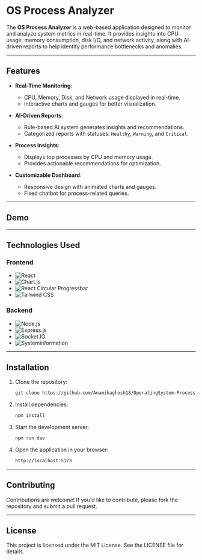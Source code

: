 # OS Process Analyzer

The **OS Process Analyzer** is a web-based application designed to monitor and analyze system metrics in real-time. It provides insights into CPU usage, memory consumption, disk I/O, and network activity, along with AI-driven reports to help identify performance bottlenecks and anomalies.

---

## Features

- **Real-Time Monitoring**:
  - CPU, Memory, Disk, and Network usage displayed in real-time.
  - Interactive charts and gauges for better visualization.

- **AI-Driven Reports**:
  - Rule-based AI system generates insights and recommendations.
  - Categorized reports with statuses: `Healthy`, `Warning`, and `Critical`.

- **Process Insights**:
  - Displays top processes by CPU and memory usage.
  - Provides actionable recommendations for optimization.

- **Customizable Dashboard**:
  - Responsive design with animated charts and gauges.
  - Fixed chatbot for process-related queries.

---

## Demo


---

## Technologies Used

### Frontend
- ![React](https://img.shields.io/badge/React-20232A?style=for-the-badge&logo=react&logoColor=61DAFB)
- ![Chart.js](https://img.shields.io/badge/Chart.js-FF6384?style=for-the-badge&logo=chartdotjs&logoColor=white)
- ![React Circular Progressbar](https://img.shields.io/badge/React%20Circular%20Progressbar-61DAFB?style=for-the-badge&logo=react&logoColor=white)
- ![Tailwind CSS](https://img.shields.io/badge/Tailwind_CSS-38B2AC?style=for-the-badge&logo=tailwind-css&logoColor=white)

### Backend
- ![Node.js](https://img.shields.io/badge/Node.js-43853D?style=for-the-badge&logo=node.js&logoColor=white)
- ![Express.js](https://img.shields.io/badge/Express.js-404D59?style=for-the-badge)
- ![Socket.IO](https://img.shields.io/badge/Socket.IO-010101?style=for-the-badge&logo=socket.io&logoColor=white)
- ![Systeminformation](https://img.shields.io/badge/Systeminformation-FF5733?style=for-the-badge&logo=javascript&logoColor=white)

---

## Installation

1. Clone the repository:
   ```bash
   git clone https://github.com/Anamikaghosh18/OperatingSystem-Process-Analyzer
   
2. Install dependencies:
    ```bash
    npm install

3. Start the development server:
    ```bash
    npm run dev

4. Open the application in your browser:
    ```bash
    http://localhost:5173

---

## Contributing
Contributions are welcome! If you'd like to contribute, please fork the repository and submit a pull request.

---

## License
This project is licensed under the MIT License. See the LICENSE file for details.